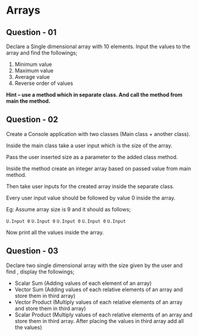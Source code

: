 # Arrays

## Question - 01
Declare a Single dimensional array with 10 elements. Input the values to the array and
find the followings;
1. Minimum value
2. Maximum value
3. Average value
4. Reverse order of values

**Hint – use a method which in separate class. And call the method from main the method.**

## Question - 02
Create a Console application with two classes (Main class + another class).

Inside the main class take a user input which is the size of the array.

Pass the user inserted size as a parameter to the added class method.

Inside the method create an integer array based on passed value from main method.

Then take user inputs for the created array inside the separate class.

Every user input value should be followed by value 0 inside the array.

Eg: Assume array size is 9 and it should as follows;

```U.Input 0``` ```U.Input 0``` ```U.Input 0``` ```U.Input 0``` ```U.Input```

Now print all the values inside the array.


## Question - 03

Declare two single dimensional array with the size given by the user and find , display
the followings;

- Scalar Sum (Adding values of each element of an array)
- Vector Sum (Adding values of each relative elements of an array and store them
in third array)
- Vector Product (Multiply values of each relative elements of an array and store
them in third array)
- Scalar Product (Multiply values of each relative elements of an array and store
them in third array. After placing the values in third array add all the values)
